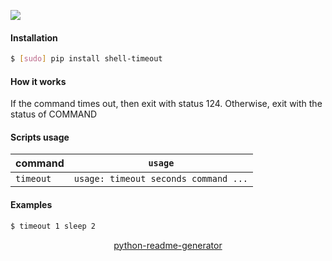 <!--
https://pypi.org/project/readme-generator/
https://pypi.org/project/python-readme-generator/
-->

[![](https://img.shields.io/badge/OS-Unix-blue.svg?longCache=True)]()

#### Installation
```bash
$ [sudo] pip install shell-timeout
```

#### How it works
If the command times out, then exit with status 124. Otherwise, exit with the status of COMMAND

#### Scripts usage
command|`usage`
-|-
`timeout` |`usage: timeout seconds command ...`

#### Examples
```bash
$ timeout 1 sleep 2
```

<p align="center">
    <a href="https://pypi.org/project/python-readme-generator/">python-readme-generator</a>
</p>